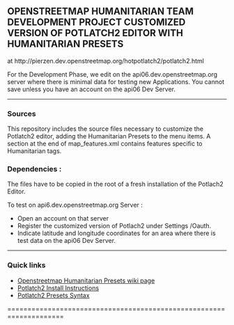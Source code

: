 <!DOCTYPE html>
<html>
<head>
<meta charset='utf-8'>
</head>
<body>
<h2>OPENSTREETMAP HUMANITARIAN TEAM DEVELOPMENT PROJECT
CUSTOMIZED VERSION OF POTLATCH2 EDITOR WITH HUMANITARIAN PRESETS</h2>
<div>at http://pierzen.dev.openstreetmap.org/hotpotlatch2/potlatch2.html</div>

<p>For the Development Phase, we edit on the api06.dev.openstreetmap.org
server where there is minimal data for testing new Applications.
You cannot save unless you have an account on the api06 Dev Server.</p> 

<hr />
<h3>Sources</h3>
<p> 
This repository includes the source files necessary to customize the
Potlatch2 editor, adding the Humanitarian Presets to the menu items.
A section at the end of map_features.xml contains features specific to
Humanitarian tags.</p> 

<h3> Dependencies :</h3> 
<p>The files have to be copied in the root of a fresh installation
of the Potlach2 Editor.</p> 

<p>To test on api6.dev.openstreetmap.org Server :</p> 
<ul>
<li>Open an account on that server</li>
<li>Register the customized version of Potlach2 under Settings /Oauth.</li>
<li>Indicate latitude and longitude coordinates for an area where there
  is test data on the api06 Dev Server. </li>
</ul>  
<hr />
<h3>Quick links</h3>
<ul>
<li><a href="http://wiki.openstreetmap.org/wiki/Humanitarian_OSM_Tags">Openstreetmap Humanitarian Presets wiki page</a></li>
<li><a href="http://wiki.openstreetmap.org/wiki/Potlatch_2/Deploying_Potlatch_2">Potlatch2 Install Instructions</a></li>
<li><a href="http://wiki.openstreetmap.org/wiki/Potlatch_2/Developer_Documentation/Map_Features">Potlatch2 Presets Syntax</a></li>
</ul>
====================================================================
</body>
</html>
